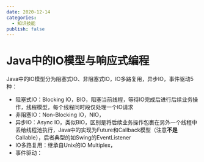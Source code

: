 ```yaml
---
date: 2020-12-14
categories:
  - 知识技能
publish: false
---
```


# Java中的IO模型与响应式编程

Java中的IO模型分为阻塞式IO、非阻塞式IO，IO多路复用，异步IO，事件驱动5种：

- 阻塞式IO：Blocking IO，BIO，阻塞当前线程，等待IO完成后进行后续业务操作，线程模型，每个线程同时段仅处理一个IO请求
- 非阻塞IO：Non-Blocking IO，NIO，
- 异步IO：Async IO，类似BIO，区别是将后续业务操作包裹在另外一个线程中丢给线程池执行，Java中的实现为Future和Callback模型（注意**不是**Callable），后者典型的如Swing的EventListener
- IO多路复用：继承自Unix的IO Multiplex，
- 事件驱动：